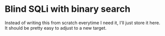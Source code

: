# Blind SQLi with binary search

Instead of writing this from scratch everytime I need it, I'll just store it here. It should be pretty easy to adjust to a new target.

